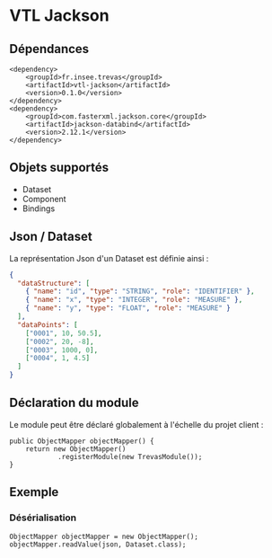 # VTL Jackson

## Dépendances

```xml=
<dependency>
    <groupId>fr.insee.trevas</groupId>
    <artifactId>vtl-jackson</artifactId>
    <version>0.1.0</version>
</dependency>
<dependency>
    <groupId>com.fasterxml.jackson.core</groupId>
    <artifactId>jackson-databind</artifactId>
    <version>2.12.1</version>
</dependency>
```

## Objets supportés

- Dataset
- Component
- Bindings

## Json / Dataset

La représentation Json d'un Dataset est définie ainsi :

```json
{
  "dataStructure": [
    { "name": "id", "type": "STRING", "role": "IDENTIFIER" },
    { "name": "x", "type": "INTEGER", "role": "MEASURE" },
    { "name": "y", "type": "FLOAT", "role": "MEASURE" }
  ],
  "dataPoints": [
    ["0001", 10, 50.5],
    ["0002", 20, -8],
    ["0003", 1000, 0],
    ["0004", 1, 4.5]
  ]
}
```

## Déclaration du module

Le module peut être déclaré globalement à l'échelle du projet client :

```java=
public ObjectMapper objectMapper() {
    return new ObjectMapper()
            .registerModule(new TrevasModule());
}
```

## Exemple

### Désérialisation

```java=
ObjectMapper objectMapper = new ObjectMapper();
objectMapper.readValue(json, Dataset.class);
```

